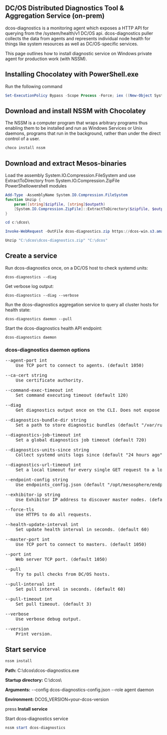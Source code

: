 ## DC/OS Distributed Diagnostics Tool & Aggregation Service (on-prem)
dcos-diagnostics is a monitoring agent which exposes a HTTP API for querying from the /system/health/v1 DC/OS api. dcos-diagnostics puller collects the data from agents and represents individual node health for things like system resources as well as DC/OS-specific services.

This page outlines how to install diagnostic service on Windows private agent for production work (with NSSM).

## Installing Chocolatey with PowerShell.exe

Run the following command

```powershell
Set-ExecutionPolicy Bypass -Scope Process -Force; iex ((New-Object System.Net.WebClient).DownloadString('https://chocolatey.org/install.ps1'))
```


## Download and install NSSM with Chocolatey

The NSSM is a computer program that wraps arbitrary programs thus enabling them to be installed and run as Windows Services or Unix daemons, programs that run in the background, rather than under the direct control of a user.

```powershell
choco install nssm
```

## Download and extract Mesos-binaries

Load the assembly System.IO.Compression.FileSystem  and use ExtractToDirectory from System.IO.Compression.ZipFile PowerShellowershell modules


```powershell
Add-Type -AssemblyName System.IO.Compression.FileSystem
function Unzip {
    param([string]$zipfile, [string]$outpath)
    [System.IO.Compression.ZipFile]::ExtractToDirectory($zipfile, $outpath)
}
```

```powershell
cd c:\dcos\

Invoke-WebRequest -OutFile dcos-diagnostics.zip https://dcos-win.s3.amazonaws.com/dcos-diagnostics.zip

Unzip "C:\dcos\dcos-diagnostics.zip" "C:\dcos"
```

## Create a service

Run dcos-diagnostics once, on a DC/OS host to check systemd units:

```
dcos-diagnostics --diag
```

Get verbose log output:

```
dcos-diagnostics --diag --verbose
```

Run the dcos-diagnostics aggregation service to query all cluster hosts for health state:

```
dcos-diagnostics daemon --pull
```

Start the dcos-diagnostics health API endpoint:

```
dcos-diagnostics daemon
```

### dcos-diagnostics daemon options

<pre>
--agent-port int
    Use TCP port to connect to agents. (default 1050)

--ca-cert string
    Use certificate authority.

--command-exec-timeout int
    Set command executing timeout (default 120)

--diag
    Get diagnostics output once on the CLI. Does not expose API.

--diagnostics-bundle-dir string
    Set a path to store diagnostic bundles (default "/var/run/dcos/dcos-diagnostics/diagnostic_bundles")

--diagnostics-job-timeout int
    Set a global diagnostics job timeout (default 720)

--diagnostics-units-since string
    Collect systemd units logs since (default "24 hours ago")

--diagnostics-url-timeout int
    Set a local timeout for every single GET request to a log endpoint (default 2)

--endpoint-config string
    Use endpoints_config.json (default "/opt/mesosphere/endpoints_config.json")

--exhibitor-ip string
    Use Exhibitor IP address to discover master nodes. (default "http://127.0.0.1:8181/exhibitor/v1/cluster/status")

--force-tls
    Use HTTPS to do all requests.

--health-update-interval int
    Set update health interval in seconds. (default 60)

--master-port int
    Use TCP port to connect to masters. (default 1050)

--port int
    Web server TCP port. (default 1050)

--pull
    Try to pull checks from DC/OS hosts.

--pull-interval int
    Set pull interval in seconds. (default 60)

--pull-timeout int
    Set pull timeout. (default 3)

--verbose
    Use verbose debug output.

--version
    Print version.
</pre>

## Start service

```powershell
nssm install
```

**Path:** C:\dcos\dcos-diagnostics.exe

**Startup directory:** C:\dcos\


**Arguments:**  --config dcos-diagnostics-config.json --role agent daemon

**Environment:** DCOS_VERSION=your-dcos-version

press **Install service**

Start dcos-diagnostics service
```powershell
nssm start dcos-diagnostics
```
